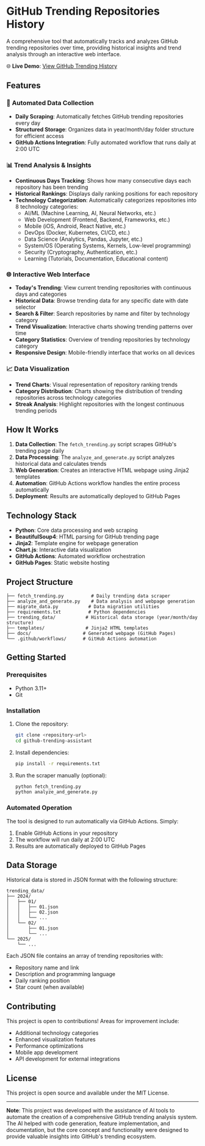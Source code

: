 # GitHub Trending Repositories History

A comprehensive tool that automatically tracks and analyzes GitHub trending repositories over time, providing historical insights and trend analysis through an interactive web interface.

🌐 **Live Demo**: [View GitHub Trending History](https://rand0m42195.github.io/github-trending-repositories-history)

## Features

### 🔄 **Automated Data Collection**
- **Daily Scraping**: Automatically fetches GitHub trending repositories every day
- **Structured Storage**: Organizes data in year/month/day folder structure for efficient access
- **GitHub Actions Integration**: Fully automated workflow that runs daily at 2:00 UTC

### 📊 **Trend Analysis & Insights**
- **Continuous Days Tracking**: Shows how many consecutive days each repository has been trending
- **Historical Rankings**: Displays daily ranking positions for each repository
- **Technology Categorization**: Automatically categorizes repositories into 8 technology categories:
  - AI/ML (Machine Learning, AI, Neural Networks, etc.)
  - Web Development (Frontend, Backend, Frameworks, etc.)
  - Mobile (iOS, Android, React Native, etc.)
  - DevOps (Docker, Kubernetes, CI/CD, etc.)
  - Data Science (Analytics, Pandas, Jupyter, etc.)
  - System/OS (Operating Systems, Kernels, Low-level programming)
  - Security (Cryptography, Authentication, etc.)
  - Learning (Tutorials, Documentation, Educational content)

### 🌐 **Interactive Web Interface**
- **Today's Trending**: View current trending repositories with continuous days and categories
- **Historical Data**: Browse trending data for any specific date with date selector
- **Search & Filter**: Search repositories by name and filter by technology category
- **Trend Visualization**: Interactive charts showing trending patterns over time
- **Category Statistics**: Overview of trending repositories by technology category
- **Responsive Design**: Mobile-friendly interface that works on all devices

### 📈 **Data Visualization**
- **Trend Charts**: Visual representation of repository ranking trends
- **Category Distribution**: Charts showing the distribution of trending repositories across technology categories
- **Streak Analysis**: Highlight repositories with the longest continuous trending periods

## How It Works

1. **Data Collection**: The `fetch_trending.py` script scrapes GitHub's trending page daily
2. **Data Processing**: The `analyze_and_generate.py` script analyzes historical data and calculates trends
3. **Web Generation**: Creates an interactive HTML webpage using Jinja2 templates
4. **Automation**: GitHub Actions workflow handles the entire process automatically
5. **Deployment**: Results are automatically deployed to GitHub Pages

## Technology Stack

- **Python**: Core data processing and web scraping
- **BeautifulSoup4**: HTML parsing for GitHub trending page
- **Jinja2**: Template engine for webpage generation
- **Chart.js**: Interactive data visualization
- **GitHub Actions**: Automated workflow orchestration
- **GitHub Pages**: Static website hosting

## Project Structure

```
├── fetch_trending.py          # Daily trending data scraper
├── analyze_and_generate.py    # Data analysis and webpage generation
├── migrate_data.py           # Data migration utilities
├── requirements.txt          # Python dependencies
├── trending_data/           # Historical data storage (year/month/day structure)
├── templates/               # Jinja2 HTML templates
├── docs/                   # Generated webpage (GitHub Pages)
└── .github/workflows/      # GitHub Actions automation
```

## Getting Started

### Prerequisites
- Python 3.11+
- Git

### Installation
1. Clone the repository:
   ```bash
   git clone <repository-url>
   cd github-trending-assistant
   ```

2. Install dependencies:
   ```bash
   pip install -r requirements.txt
   ```

3. Run the scraper manually (optional):
   ```bash
   python fetch_trending.py
   python analyze_and_generate.py
   ```

### Automated Operation
The tool is designed to run automatically via GitHub Actions. Simply:
1. Enable GitHub Actions in your repository
2. The workflow will run daily at 2:00 UTC
3. Results are automatically deployed to GitHub Pages

## Data Storage

Historical data is stored in JSON format with the following structure:
```
trending_data/
├── 2024/
│   ├── 01/
│   │   ├── 01.json
│   │   ├── 02.json
│   │   └── ...
│   └── 02/
│       ├── 01.json
│       └── ...
└── 2025/
    └── ...
```

Each JSON file contains an array of trending repositories with:
- Repository name and link
- Description and programming language
- Daily ranking position
- Star count (when available)

## Contributing

This project is open to contributions! Areas for improvement include:
- Additional technology categories
- Enhanced visualization features
- Performance optimizations
- Mobile app development
- API development for external integrations

## License

This project is open source and available under the MIT License.

---

**Note**: This project was developed with the assistance of AI tools to automate the creation of a comprehensive GitHub trending analysis system. The AI helped with code generation, feature implementation, and documentation, but the core concept and functionality were designed to provide valuable insights into GitHub's trending ecosystem. 